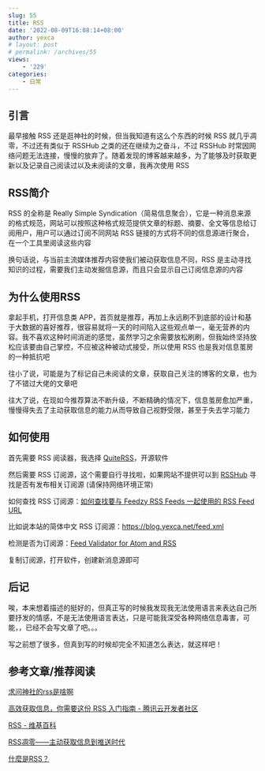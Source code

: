 ```yaml
---
slug: 55
title: RSS
date: '2022-08-09T16:08:14+08:00'
author: yexca
# layout: post
# permalink: /archives/55
views:
    - '229'
categories:
    - 日常
---
```


## 引言

最早接触 RSS 还是逛神社的时候，但当我知道有这么个东西的时候 RSS 就几乎凋零，不过还有类似于 RSSHub 之类的还在继续为之奋斗，不过 RSSHub 时常因网络问题无法连接，慢慢的放弃了。随着发现的博客越来越多，为了能够及时获取更新以及记录自己阅读过以及未阅读的文章，我再次使用 RSS

## RSS简介

RSS 的全称是 Really Simple Syndication（简易信息聚合），它是一种消息来源的格式规范，网站可以按照这种格式规范提供文章的标题、摘要、全文等信息给订阅用户，用户可以通过订阅不同网站 RSS 链接的方式将不同的信息源进行聚合，在一个工具里阅读这些内容

换句话说，与当前主流媒体推荐内容使我们被动获取信息不同，RSS 是主动寻找知识的过程，需要我们主动发掘信息源，而且只会显示自己订阅信息源的内容

## 为什么使用RSS

拿起手机，打开信息类 APP，首页就是推荐，再加上永远刷不到底部的设计和基于大数据的喜好推荐，很容易就将一天的时间陷入这些观点单一，毫无营养的内容。我不喜欢这种时间消逝的感觉，虽然学习之余需要放松刷刷，但我始终坚持放松应该要由自己掌控，不应被这种被动式接受，所以使用 RSS 也是我对信息茧房的一种抵抗吧

往小了说，可能是为了标记自己未阅读的文章，获取自己关注的博客的文章，也为了不错过大佬的文章吧

往大了说，在现如今推荐算法不断升级，不断精确的情况下，信息茧房愈加严重，慢慢得失去了主动获取信息的能力从而导致自己视野受限，甚至于失去学习能力

## 如何使用

首先需要 RSS 阅读器，我选择 [QuiteRSS](https://quiterss.org/en/download)，开源软件

然后需要 RSS 订阅源，这个需要自行寻找啦，如果网站不提供可以到 [RSSHub](https://docs.rsshub.app/) 寻找是否有发布相关订阅源 (请保持网络环境正常)

如何查找 RSS 订阅源：[如何查找要与 Feedzy RSS Feeds 一起使用的 RSS Feed URL](https://docs.themeisle.com/article/799-how-to-find-feed-url-for-feedzy-rss-feeds)

比如说本站的简体中文 RSS 订阅源：<https://blog.yexca.net/feed.xml>

检测是否为订阅源：[Feed Validator for Atom and RSS](https://validator.w3.org/feed/check.cgi)

复制订阅源，打开软件，创建新消息源即可

## 后记

唉，本来想着描述的挺好的，但真正写的时候我发现我无法使用语言来表达自己所要抒发的情感，不是无法使用语言表达，只是可能我深受各种网络信息毒害，可能，，已经不会写文章了吧。。。

写之前想了很多，但真到写的时候却完全不知道怎么表达，就这样吧！

## 参考文章/推荐阅读

[求问神社的rss是啥啊](https://www.hacg.cat/wp/bbs/提问区-提问区/求问神社的rss是啥啊)

[高效获取信息，你需要这份 RSS 入门指南 - 腾讯云开发者社区](https://cloud.tencent.com/developer/news/443089)

[RSS - 维基百科](https://zh.wikipedia.org/wiki/RSS)

[RSS凋零——主动获取信息到推送时代](https://www.douban.com/note/266565264/?_i=0028885H-CMAJA)

[什麼是RSS？](http://edu.tcfst.org.tw/rss.asp)
